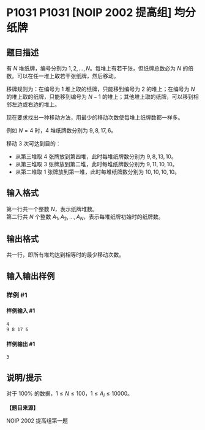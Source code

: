 # P1031 P1031 [NOIP 2002 提高组] 均分纸牌

## 题目描述

有 $N$ 堆纸牌，编号分别为 $1,2,\ldots,N$。每堆上有若干张，但纸牌总数必为 $N$ 的倍数。可以在任一堆上取若干张纸牌，然后移动。

移牌规则为：在编号为 $1$ 堆上取的纸牌，只能移到编号为 $2$ 的堆上；在编号为 $N$ 的堆上取的纸牌，只能移到编号为 $N-1$ 的堆上；其他堆上取的纸牌，可以移到相邻左边或右边的堆上。

现在要求找出一种移动方法，用最少的移动次数使每堆上纸牌数都一样多。

例如 $N=4$ 时，$4$ 堆纸牌数分别为 $9,8,17,6$。

移动 $3$ 次可达到目的：

- 从第三堆取 $4$ 张牌放到第四堆，此时每堆纸牌数分别为 $9,8,13,10$。
- 从第三堆取 $3$ 张牌放到第二堆，此时每堆纸牌数分别为 $9,11,10,10$。
- 从第二堆取 $1$ 张牌放到第一堆，此时每堆纸牌数分别为  $10,10,10,10$。


## 输入格式

第一行共一个整数 $N$，表示纸牌堆数。  
第二行共 $N$ 个整数 $A_1,A_2,\ldots,A_N$，表示每堆纸牌初始时的纸牌数。


## 输出格式

共一行，即所有堆均达到相等时的最少移动次数。


## 输入输出样例

### 样例 #1

#### 样例输入 #1

```
4
9 8 17 6
```

#### 样例输出 #1

```
3
```

## 说明/提示

对于 $100\%$ 的数据，$1  \le  N  \le  100$，$1 \le  A_i  \le 10000$。

**【题目来源】**

NOIP 2002 提高组第一题
